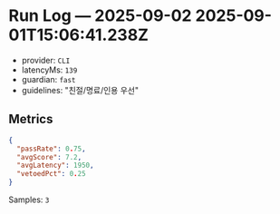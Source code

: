 # Run Log — 2025-09-02 2025-09-01T15:06:41.238Z
- provider: `CLI`
- latencyMs: `139`
- guardian: `fast`
- guidelines: "친절/명료/인용 우선"
## Metrics
```json
{
  "passRate": 0.75,
  "avgScore": 7.2,
  "avgLatency": 1950,
  "vetoedPct": 0.25
}
```
Samples: `3`